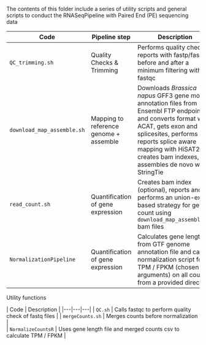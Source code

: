 The contents of this folder include a series of utility scripts and general scripts to conduct the RNASeqPipeline with Paired End (PE) sequencing data

| Code  | Pipeline step  | Description |  Usage  |
|---|---|---|---|
| `QC_trimming.sh`  | Quality Checks & Trimming | Performs quality check reports with fastp/fastqc before and after a minimum filtering with fastqc  | Call in Unix shell `./QC_trimming.sh` + arg in User interaction  |
| `download_map_assemble.sh` | Mapping to reference genome + assemble  | Downloads _Brassica napus_ GFF3 gene model annotation files from Ensembl FTP endpoint and converts format with ACAT, gets exon and splicesites, performs and reports splice aware mapping with HiSAT2, creates bam indexes, assembles de novo with StringTie | `./download_map_assemble.sh <trimmed_fq_read_directory_path> <numsamples_per_condition>`  |
| `read_count.sh` |  Quantification of gene expression  |  Creates bam index (optional), reports and performs an union-exon based strategy for gene count using `download_map_assemble.sh` bam files | `./read_count.sh`   |
| `NormalizationPipeline` | Quantification of gene expression  |  Calculates gene length from GTF genome annotation file and calls R normalization script for TPM / FPKM (chosen in arguments) on all counts from a provided directory | `./NormalizationPipeline.sh` <countsdir> <GTFfile.gtf> <mode [TPM/FPKM]>`  |

Utility functions

| Code  | Description |
|---|---|---|
| `QC.sh`  | Calls fastqc to perform quality check of fastq files | 
| `mergeCounts.sh`  |  Merges counts before normalization  |  
| `NormalizeCountsR` |  Uses gene length file and merged counts csv to calculate TPM / FPKM  |  
